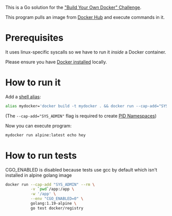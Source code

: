 This is a Go solution for the
["Build Your Own Docker" Challenge](https://codecrafters.io/challenges/docker).

This program pulls an image from [Docker Hub](https://hub.docker.com/) and execute commands in it.

# Prerequisites

It uses linux-specific syscalls so we have to run it _inside_ a Docker container.

Please ensure you have [Docker installed](https://docs.docker.com/get-docker/)
locally.

# How to run it

Add a [shell alias](https://shapeshed.com/unix-alias/):

```sh
alias mydocker='docker build -t mydocker . && docker run --cap-add="SYS_ADMIN" mydocker'
```

(The `--cap-add="SYS_ADMIN"` flag is required to create
[PID Namespaces](https://man7.org/linux/man-pages/man7/pid_namespaces.7.html))

Now you can execute program:

```sh
mydocker run alpine:latest echo hey
```

# How to run tests

CGO_ENABLED is disabled because tests use gcc by default which isn't installed in alpine golang image

```sh
docker run --cap-add "SYS_ADMIN" --rm \
           -v `pwd`/app:/app \
           -w '/app' \
           --env "CGO_ENABLED=0" \
           golang:1.19-alpine \
           go test docker/registry
```
